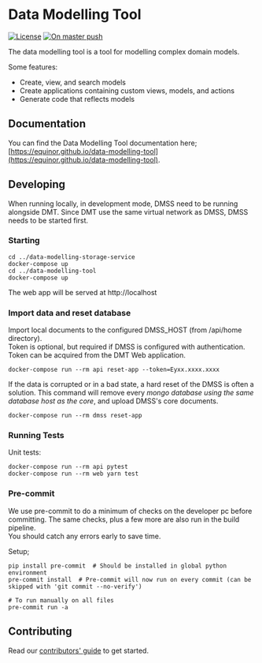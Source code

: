 # Data Modelling Tool
[![License][license-badge]][license]
[![On master push][on-master-push-branch-badge]][on-master-push-branch-action]

The data modelling tool is a tool for modelling complex domain models.

Some features:

* Create, view, and search models
* Create applications containing custom views, models, and actions
* Generate code that reflects models

## Documentation

You can find the Data Modelling Tool documentation here; [https://equinor.github.io/data-modelling-tool](https://equinor.github.io/data-modelling-tool).

## Developing
 
When running locally, in development mode, DMSS need to be running alongside DMT. Since DMT use the same virtual network as DMSS, DMSS needs to be started first.

### Starting

```shell
cd ../data-modelling-storage-service
docker-compose up
cd ../data-modelling-tool
docker-compose up
```

The web app will be served at http://localhost

### Import data and reset database

Import local documents to the configured DMSS_HOST (from /api/home directory).  
Token is optional, but required if DMSS is configured with authentication.  
Token can be acquired from the DMT Web application.

```shell
docker-compose run --rm api reset-app --token=Eyxx.xxxx.xxxx
```

If the data is corrupted or in a bad state, a hard reset of the DMSS is often a solution.
This command will remove every _mongo database using the same database host as the core_, and upload DMSS's core documents.

```shell
docker-compose run --rm dmss reset-app
```

### Running Tests

Unit tests:

`docker-compose run --rm api pytest`  
`docker-compose run --rm web yarn test`

### Pre-commit

We use pre-commit to do a minimum of checks on the developer pc before committing. The same checks, plus a few more are
also run in the build pipeline.  
You should catch any errors early to save time.

Setup;

```shell
pip install pre-commit  # Should be installed in global python environment
pre-commit install  # Pre-commit will now run on every commit (can be skipped with 'git commit --no-verify')

# To run manually on all files
pre-commit run -a 
```

## Contributing 

Read our [contributors' guide](https://https://equinor.github.io/data-modelling-tool/contribute-guide.html) to get started.

[license-badge]: https://img.shields.io/badge/License-MIT-yellow.svg
[license]: https://github.com/equinor/data-modelling-tool/blob/master/LICENSE
[releases]: https://github.com/equinor/data-modelling-tool/releases
[on-master-push-branch-badge]: https://github.com/equinor/data-modelling-tool/actions/workflows/on-master-push.yaml/badge.svg
[on-master-push-branch-action]: https://github.com/equinor/data-modelling-tool/actions/workflows/on-master-push.yaml